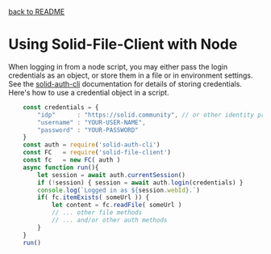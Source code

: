 <a href="../README.md">back to README</a>


# Using Solid-File-Client with Node

When logging in from a node script, you may either pass the login credentials as an object, or store them in a file or in environment settings.  See the [solid-auth-cli](https://github.com/jeff-zucker/solid-auth-cli)  documentation for details of storing credentials.  Here's how to use a credential object in a script.
```javascript
    const credentials = {
        "idp"      : "https://solid.community", // or other identity provider
        "username" : "YOUR-USER-NAME",                  
        "password" : "YOUR-PASSWORD"
    }
    const auth = require('solid-auth-cli')
    const FC   = require('solid-file-client')
    const fc   = new FC( auth )
    async function run(){
        let session = await auth.currentSession()
        if (!session) { session = await auth.login(credentials) }
        console.log(`Logged in as ${session.webId}.`)
        if( fc.itemExists( someUrl )) {
            let content = fc.readFile( someUrl )
            // ... other file methods
            // ... and/or other auth methods
        }
    }
    run()

```


